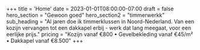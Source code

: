 +++
title = 'Home'
date = 2023-01-01T08:00:00-07:00
draft = false
hero_section = "Gewoon goed"
hero_section2 = "timmerwerkk"
sub_heading = "Al jaren doe ik timmerklussen in Noord-Nederland. Van een kozijn vervangen tot een dakkapel erbij - werk dat lang meegaat, voor een eerlijke prijs."
pricing = "Kozijn vanaf €800 • Gevelbekleding vanaf €45/m² • Dakkapel vanaf €8.500"
+++

